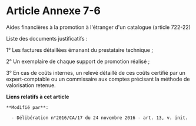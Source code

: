 # Article Annexe 7-6

Aides financières à la promotion à l'étranger d'un catalogue (article 722-22)

Liste des documents justificatifs :

1° Les factures détaillées émanant du prestataire technique ;

2° Un exemplaire de chaque support de promotion réalisé ;

3° En cas de coûts internes, un relevé détaillé de ces coûts certifié par un expert-comptable ou un commissaire aux comptes
précisant la méthode de valorisation retenue.

**Liens relatifs à cet article**

	**Modifié par**:

	  - Délibération n°2016/CA/17 du 24 novembre 2016 - art. 13, v. init.
